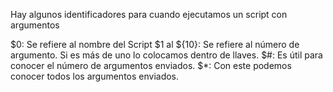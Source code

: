 Hay algunos identificadores para cuando ejecutamos un script con argumentos

$0: Se refiere al nombre del Script
$1 al ${10}: Se refiere al número de argumento. Si es más de uno lo colocamos dentro de llaves.
$#: Es útil para conocer el número de argumentos enviados.
$*: Con este podemos conocer todos los argumentos enviados.

